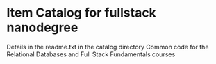 Item Catalog for fullstack nanodegree
=============
Details in the readme.txt in the catalog directory
Common code for the Relational Databases and Full Stack Fundamentals courses
